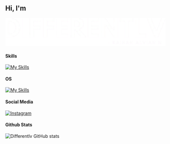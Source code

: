 ## Hi, I'm

![Differentlv](img/bg-none.png)


#### Skills

[![My Skills](https://skillicons.dev/icons?i=html,js,css,python,java,cpp,react,tailwindcss,mysql,wordpress,figma,git,github,vscode&perline=7)](https://skillicons.dev)


#### OS

[![My Skills](https://skillicons.dev/icons?i=windows)](https://skillicons.dev)

#### Social Media

<a href="https://instagram.com/raihanalviann" target="_blank" rel="noopener noreferrer">
  <img src="https://skillicons.dev/icons?i=instagram" alt="Instagram" />
</a>

#### Github Stats

![Differentlv GitHub stats](https://github-readme-stats.vercel.app/api?username=differentlv&show_icons=true&theme=dracula)

